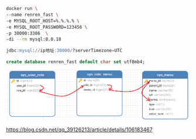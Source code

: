 

```bash
docker run \
--name renren_fast \
-e MYSQL_ROOT_HOST=%.%.%.% \
-e MYSQL_ROOT_PASSWORD=123456 \
-p 30000:3306  \
-di --rm mysql:8.0.18
```



```sql
jdbc:mysql://ip地址:30000/?serverTimezone=UTC
```



```sql
create database renren_fast default char set utf8mb4;
```











![查询用户的权限](./查询用户的权限.png)







 https://blog.csdn.net/qq_39126213/article/details/106183467 